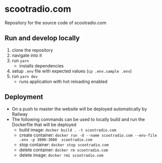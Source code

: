 # scootradio.com
Repository for the source code of scootradio.com

## Run and develop locally
1. clone the repository
2. navigate into it 
3. run `yarn`
    - installs dependencies
4. setup `.env` file with expected values (`cp .env.sample .env`)
5. run `yarn dev`
    - runs application with hot reloading enabled

## Deployment
- On a push to master the website will be deployed automatically by Railway
- The following commands can be used to locally build and run the Dockerfile that will be deployed
    - build image: `docker build . -t scootradio.com`
    - create container: `docker run -d --name scootradio.com --env-file .env -p 3000:3000  scootradio.com`
    - stop container: `docker stop scootradio.com`
    - delete container: `docker rm scootradio.com`
    - delete image: `docker rmi scootradio.com`
